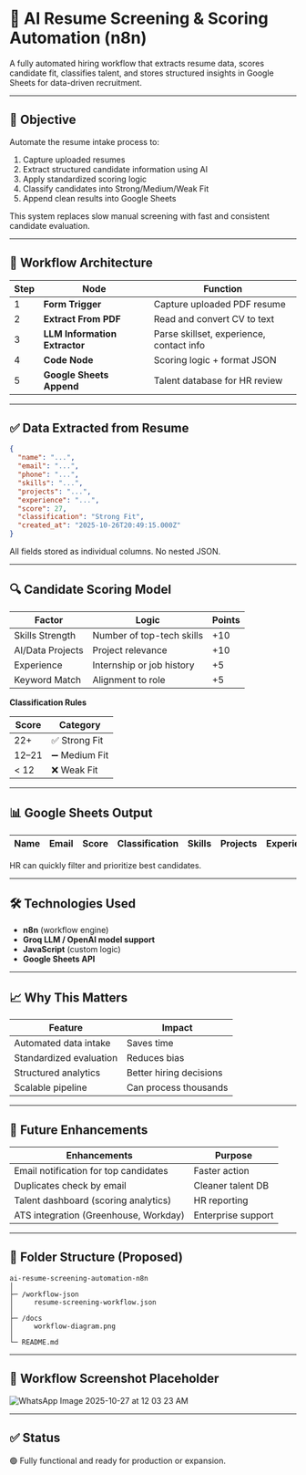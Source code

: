 
# 🤖 AI Resume Screening & Scoring Automation (n8n)

A fully automated hiring workflow that extracts resume data, scores candidate fit, classifies talent, and stores structured insights in Google Sheets for data-driven recruitment.

---

## 🎯 Objective

Automate the resume intake process to:

1. Capture uploaded resumes
2. Extract structured candidate information using AI
3. Apply standardized scoring logic
4. Classify candidates into Strong/Medium/Weak Fit
5. Append clean results into Google Sheets

This system replaces slow manual screening with fast and consistent candidate evaluation.

---

## 🧠 Workflow Architecture

| Step | Node                          | Function                                 |
| ---- | ----------------------------- | ---------------------------------------- |
| 1    | **Form Trigger**              | Capture uploaded PDF resume              |
| 2    | **Extract From PDF**          | Read and convert CV to text              |
| 3    | **LLM Information Extractor** | Parse skillset, experience, contact info |
| 4    | **Code Node**                 | Scoring logic + format JSON              |
| 5    | **Google Sheets Append**      | Talent database for HR review            |

---

## ✅ Data Extracted from Resume

```json
{
  "name": "...",
  "email": "...",
  "phone": "...",
  "skills": "...",
  "projects": "...",
  "experience": "...",
  "score": 27,
  "classification": "Strong Fit",
  "created_at": "2025-10-26T20:49:15.000Z"
}
```

All fields stored as individual columns. No nested JSON.

---

## 🔍 Candidate Scoring Model

| Factor           | Logic                     | Points |
| ---------------- | ------------------------- | ------ |
| Skills Strength  | Number of top-tech skills | +10    |
| AI/Data Projects | Project relevance         | +10    |
| Experience       | Internship or job history | +5     |
| Keyword Match    | Alignment to role         | +5     |

**Classification Rules**

| Score | Category     |
| ----- | ------------ |
| 22+   | ✅ Strong Fit |
| 12–21 | ➖ Medium Fit |
| < 12  | ❌ Weak Fit   |

---

## 📊 Google Sheets Output

| Name | Email | Score | Classification | Skills | Projects | Experience | Created_at |
| ---- | ----- | ----- | -------------- | ------ | -------- | ---------- | ---------- |

HR can quickly filter and prioritize best candidates.

---

## 🛠️ Technologies Used

* **n8n** (workflow engine)
* **Groq LLM / OpenAI model support**
* **JavaScript** (custom logic)
* **Google Sheets API**

---

## 📈 Why This Matters

| Feature                 | Impact                  |
| ----------------------- | ----------------------- |
| Automated data intake   | Saves time              |
| Standardized evaluation | Reduces bias            |
| Structured analytics    | Better hiring decisions |
| Scalable pipeline       | Can process thousands   |

---

## 🌱 Future Enhancements

| Enhancements                          | Purpose            |
| ------------------------------------- | ------------------ |
| Email notification for top candidates | Faster action      |
| Duplicates check by email             | Cleaner talent DB  |
| Talent dashboard (scoring analytics)  | HR reporting       |
| ATS integration (Greenhouse, Workday) | Enterprise support |

---

## 📌 Folder Structure (Proposed)

```
ai-resume-screening-automation-n8n
│
├─ /workflow-json
│     resume-screening-workflow.json
│
├─ /docs
│     workflow-diagram.png
│
└─ README.md
```

---

## 📸 Workflow Screenshot Placeholder

> 
![WhatsApp Image 2025-10-27 at 12 03 23 AM](https://github.com/user-attachments/assets/3635ba9b-7afe-4879-b674-b280125f1f24)

---

## ✅ Status

🟢 Fully functional and ready for production or expansion.

